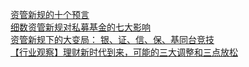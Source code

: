   
[资管新规的十个预言](http://www.dianyue.me/archives/692/orn71qtntwem68cw/)  
[细数资管新规对私募基金的七大影响](http://www.dianyue.me/archives/698/eiu43frv7geduan3/)  
[资管新规下的大变局： 银、证、信、保、基同台竞技](http://www.dianyue.me/archives/317/xb3qwtm6giqt2ipj/)  
[【行业观察】理财新时代到来，可能的三大调整和三点放松](http://www.dianyue.me/archives/751/mzcmhtrj1ybj8sxu/)